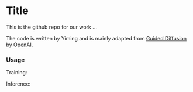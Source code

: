 # Title

This is the github repo for our work ...

The code is written by Yiming and is mainly adapted from [Guided Diffusion by OpenAI](https://github.com/openai/guided-diffusion).

### Usage

Training:


Inference: